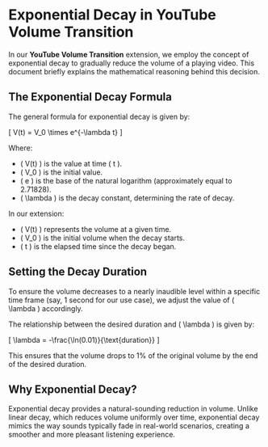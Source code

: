# Exponential Decay in YouTube Volume Transition

In our **YouTube Volume Transition** extension, we employ the concept of exponential decay to gradually reduce the volume of a playing video. This document briefly explains the mathematical reasoning behind this decision.

## The Exponential Decay Formula

The general formula for exponential decay is given by:

\[ V(t) = V_0 \times e^{-\lambda t} \]

Where:

- \( V(t) \) is the value at time \( t \).
- \( V_0 \) is the initial value.
- \( e \) is the base of the natural logarithm (approximately equal to 2.71828).
- \( \lambda \) is the decay constant, determining the rate of decay.

In our extension:

- \( V(t) \) represents the volume at a given time.
- \( V_0 \) is the initial volume when the decay starts.
- \( t \) is the elapsed time since the decay began.

## Setting the Decay Duration

To ensure the volume decreases to a nearly inaudible level within a specific time frame (say, 1 second for our use case), we adjust the value of \( \lambda \) accordingly.

The relationship between the desired duration and \( \lambda \) is given by:

\[ \lambda = -\frac{\ln(0.01)}{\text{duration}} \]

This ensures that the volume drops to 1% of the original volume by the end of the desired duration.

## Why Exponential Decay?

Exponential decay provides a natural-sounding reduction in volume. Unlike linear decay, which reduces volume uniformly over time, exponential decay mimics the way sounds typically fade in real-world scenarios, creating a smoother and more pleasant listening experience.